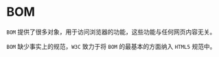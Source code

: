 # BOM
`BOM` 提供了很多对象，用于访问浏览器的功能，这些功能与任何网页内容无关。

`BOM` 缺少事实上的规范，`W3C` 致力于将 `BOM` 的最基本的方面纳入 `HTML5` 规范中。
